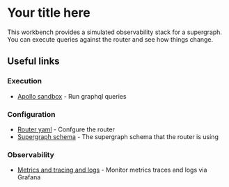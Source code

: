 # Your title here

This workbench provides a simulated observability stack for a supergraph.
You can execute queries against the router and see how things change.

## Useful links

### Execution
* [Apollo sandbox](http://localhost:4000) - Run graphql queries

### Configuration
* [Router yaml](./router.yaml) - Confgure the router
* [Supergraph schema](./supergraph.graphql) - The supergraph schema that the router is using

### Observability
* [Metrics and tracing and logs](http://localhost:3000) - Monitor metrics traces and logs via Grafana

